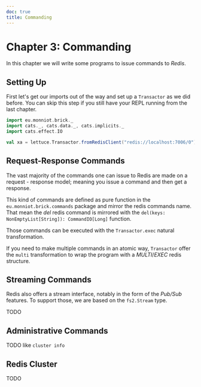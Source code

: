 ```yaml
---
doc: true
title: Commanding
---
```

# Chapter 3: Commanding

In this chapter we will write some programs to issue commands to _Redis_.

## Setting Up

First let's get our imports out of the way and set up a `Transactor` as we did before. You can skip this step if you still have your REPL running from the last chapter.

```scala
import eu.monniot.brick._
import cats._, cats.data._, cats.implicits._
import cats.effect.IO

val xa = lettuce.Transactor.fromRedisClient("redis://localhost:7006/0")
```

## Request-Response Commands

The vast majority of the commands one can issue to Redis are made on a request - response model; meaning you issue a command and then get a response.

This kind of commands are defined as pure function in the `eu.monniot.brick.commands` package and mirror the redis commands name. That mean the _del_ redis command is mirrored with the `del(keys: NonEmptyList[String]): CommandIO[Long]` function.

Those commands can be executed with the `Transactor.exec` natural transformation.

If you need to make multiple commands in an atomic way, `Transactor` offer the `multi` transformation to wrap the program with a _MULTI_/_EXEC_ redis structure.

## Streaming Commands

Redis also offers a stream interface, notably in the form of the _Pub/Sub_ features. To support those, we are based on the `fs2.Stream` type.

TODO

## Administrative Commands

TODO
like `cluster info`

## Redis Cluster

TODO
